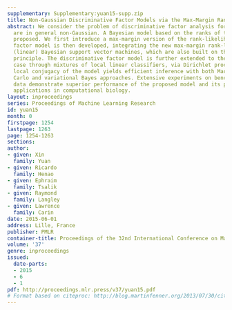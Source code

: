 ```yaml
---
supplementary: Supplementary:yuan15-supp.zip
title: Non-Gaussian Discriminative Factor Models via the Max-Margin Rank-Likelihood
abstract: We consider the problem of discriminative factor analysis for data that
  are in general non-Gaussian. A Bayesian model based on the ranks of the data is
  proposed. We first introduce a max-margin version of the rank-likelihood. A discriminative
  factor model is then developed, integrating the new max-margin rank-likelihood and
  (linear) Bayesian support vector machines, which are also built on the max-margin
  principle. The discriminative factor model is further extended to the nonlinear
  case through mixtures of local linear classifiers, via Dirichlet processes. Fully
  local conjugacy of the model yields efficient inference with both Markov Chain Monte
  Carlo and variational Bayes approaches. Extensive experiments on benchmark and real
  data demonstrate superior performance of the proposed model and its potential for
  applications in computational biology.
layout: inproceedings
series: Proceedings of Machine Learning Research
id: yuan15
month: 0
firstpage: 1254
lastpage: 1263
page: 1254-1263
sections: 
author:
- given: Xin
  family: Yuan
- given: Ricardo
  family: Henao
- given: Ephraim
  family: Tsalik
- given: Raymond
  family: Langley
- given: Lawrence
  family: Carin
date: 2015-06-01
address: Lille, France
publisher: PMLR
container-title: Proceedings of the 32nd International Conference on Machine Learning
volume: '37'
genre: inproceedings
issued:
  date-parts:
  - 2015
  - 6
  - 1
pdf: http://proceedings.mlr.press/v37/yuan15.pdf
# Format based on citeproc: http://blog.martinfenner.org/2013/07/30/citeproc-yaml-for-bibliographies/
---
```

